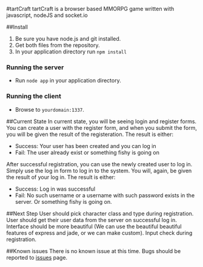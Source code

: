 #tartCraft
tartCraft is a browser based MMORPG game written with javascript, nodeJS and socket.io

##Install
1.  Be sure you have node.js and git installed.
2.  Get both files from the repository.
3.  In your application directory run ```npm install```

### Running the server
* Run ```node app``` in your application directory.

### Running the client
* Browse to ```yourdomain:1337```.

##Current State
In current state, you will be seeing login and register forms. You can create a user with the register form, and when you submit the form, you will be given the result of the registeration. The result is either:
  *  Success: Your user has been created and you can log in
  *  Fail: The user already exist or something fishy is going on

After successful registration, you can use the newly created user to log in. Simply use the log in form to log in to the system. You will, again, be given the result of your log in. The result is either:
  *  Success: Log in was successful
  *  Fail: No such username or a username with such password exists in the server. Or something fishy is going on.


##Next Step
User should pick character class and type during registration.
User should get their user data from the server on successful log in.
Interface should be more beautiful (We can use the beautiful beautiful features of express and jade, or we can make custom).
Input check during registration.

##Known issues
There is no known issue at this time.
Bugs should be reported to [issues](https://github.com/tart-summer-camp/tartCraft/issues) page.
